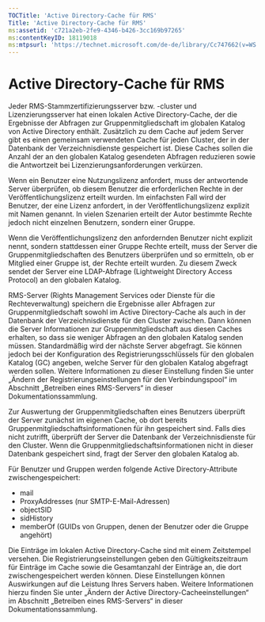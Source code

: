 ```yaml
---
TOCTitle: 'Active Directory-Cache für RMS'
Title: 'Active Directory-Cache für RMS'
ms:assetid: 'c721a2eb-2fe9-4346-b426-3cc169b97265'
ms:contentKeyID: 18119018
ms:mtpsurl: 'https://technet.microsoft.com/de-de/library/Cc747662(v=WS.10)'
---
```


Active Directory-Cache für RMS
==============================

Jeder RMS-Stammzertifizierungsserver bzw. -cluster und Lizenzierungsserver hat einen lokalen Active Directory-Cache, der die Ergebnisse der Abfragen zur Gruppenmitgliedschaft im globalen Katalog von Active Directory enthält. Zusätzlich zu dem Cache auf jedem Server gibt es einen gemeinsam verwendeten Cache für jeden Cluster, der in der Datenbank der Verzeichnisdienste gespeichert ist. Diese Caches sollen die Anzahl der an den globalen Katalog gesendeten Abfragen reduzieren sowie die Antwortzeit bei Lizenzierungsanforderungen verkürzen.

Wenn ein Benutzer eine Nutzungslizenz anfordert, muss der antwortende Server überprüfen, ob diesem Benutzer die erforderlichen Rechte in der Veröffentlichungslizenz erteilt wurden. Im einfachsten Fall wird der Benutzer, der eine Lizenz anfordert, in der Veröffentlichungslizenz explizit mit Namen genannt. In vielen Szenarien erteilt der Autor bestimmte Rechte jedoch nicht einzelnen Benutzern, sondern einer Gruppe.

Wenn die Veröffentlichungslizenz den anfordernden Benutzer nicht explizit nennt, sondern stattdessen einer Gruppe Rechte erteilt, muss der Server die Gruppenmitgliedschaften des Benutzers überprüfen und so ermitteln, ob er Mitglied einer Gruppe ist, der Rechte erteilt wurden. Zu diesem Zweck sendet der Server eine LDAP-Abfrage (Lightweight Directory Access Protocol) an den globalen Katalog.

RMS-Server (Rights Management Services oder Dienste für die Rechteverwaltung) speichern die Ergebnisse aller Abfragen zur Gruppenmitgliedschaft sowohl im Active Directory-Cache als auch in der Datenbank der Verzeichnisdienste für den Cluster zwischen. Dann können die Server Informationen zur Gruppenmitgliedschaft aus diesen Caches erhalten, so dass sie weniger Abfragen an den globalen Katalog senden müssen. Standardmäßig wird der nächste Server abgefragt. Sie können jedoch bei der Konfiguration des Registrierungsschlüssels für den globalen Katalog (GC) angeben, welche Server für den globalen Katalog abgefragt werden sollen. Weitere Informationen zu dieser Einstellung finden Sie unter „Ändern der Registrierungseinstellungen für den Verbindungspool“ im Abschnitt „Betreiben eines RMS-Servers“ in dieser Dokumentationssammlung.

Zur Auswertung der Gruppenmitgliedschaften eines Benutzers überprüft der Server zunächst im eigenen Cache, ob dort bereits Gruppenmitgliedschaftsinformationen für ihn gespeichert sind. Falls dies nicht zutrifft, überprüft der Server die Datenbank der Verzeichnisdienste für den Cluster. Wenn die Gruppenmitgliedschaftsinformationen nicht in dieser Datenbank gespeichert sind, fragt der Server den globalen Katalog ab.

Für Benutzer und Gruppen werden folgende Active Directory-Attribute zwischengespeichert:

-   mail
-   ProxyAddresses (nur SMTP-E-Mail-Adressen)
-   objectSID
-   sidHistory
-   memberOf (GUIDs von Gruppen, denen der Benutzer oder die Gruppe angehört)

Die Einträge im lokalen Active Directory-Cache sind mit einem Zeitstempel versehen. Die Registrierungseinstellungen geben den Gültigkeitszeitraum für Einträge im Cache sowie die Gesamtanzahl der Einträge an, die dort zwischengespeichert werden können. Diese Einstellungen können Auswirkungen auf die Leistung Ihres Servers haben. Weitere Informationen hierzu finden Sie unter „Ändern der Active Directory-Cacheeinstellungen“ im Abschnitt „Betreiben eines RMS-Servers“ in dieser Dokumentationssammlung.